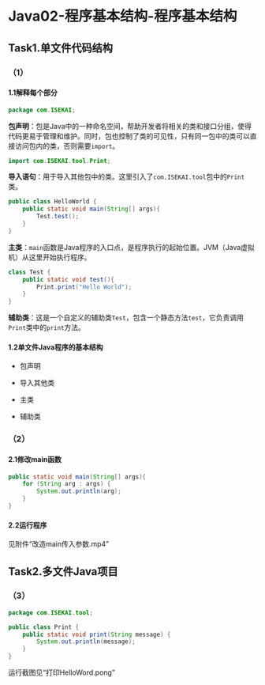 # Java02-程序基本结构-程序基本结构

## **Task1.单文件代码结构**

### （1）

#### 1.1解释每个部分

```java
package com.ISEKAI;
```
**包声明**：包是Java中的一种命名空间，帮助开发者将相关的类和接口分组，使得代码更易于管理和维护。同时，包也控制了类的可见性，只有同一包中的类可以直接访问包内的类，否则需要`import`。

```java
import com.ISEKAI.tool.Print;
```
**导入语句**：用于导入其他包中的类。这里引入了`com.ISEKAI.tool`包中的`Print`类。

```java
public class HelloWorld {
    public static void main(String[] args){
        Test.test();
    }
}
```
**主类**：`main`函数是Java程序的入口点，是程序执行的起始位置。JVM（Java虚拟机）从这里开始执行程序。

```java
class Test {
    public static void test(){
        Print.print("Hello World");
    }
}
```
**辅助类**：这是一个自定义的辅助类`Test`，包含一个静态方法`test`，它负责调用`Print`类中的`print`方法。

#### 1.2单文件Java程序的基本结构

* 包声明

* 导入其他类
* 主类
* 辅助类

### （2）

#### 2.1修改main函数

```java
public static void main(String[] args){
    for (String arg : args) {
        System.out.println(arg); 
    }
}
```

#### 2.2运行程序

见附件“改造main传入参数.mp4”

## **Task2.多文件Java项目**

### （3）

```java
package com.ISEKAI.tool;

public class Print {
    public static void print(String message) {
        System.out.println(message);
    }
}
```

运行截图见“打印HelloWord.pong”

